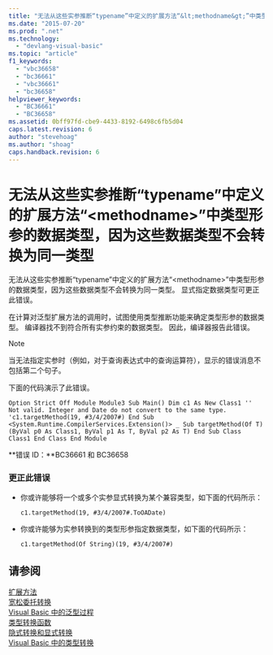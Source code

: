 ```yaml
---
title: "无法从这些实参推断“typename”中定义的扩展方法“&lt;methodname&gt;”中类型形参的数据类型，因为这些数据类型不会转换为同一类型 | Microsoft Docs"
ms.date: "2015-07-20"
ms.prod: ".net"
ms.technology: 
  - "devlang-visual-basic"
ms.topic: "article"
f1_keywords: 
  - "vbc36658"
  - "bc36661"
  - "vbc36661"
  - "bc36658"
helpviewer_keywords: 
  - "BC36661"
  - "BC36658"
ms.assetid: 0bff97fd-cbe9-4433-8192-6498c6fb5d04
caps.latest.revision: 6
author: "stevehoag"
ms.author: "shoag"
caps.handback.revision: 6
---
```

# 无法从这些实参推断“typename”中定义的扩展方法“&lt;methodname&gt;”中类型形参的数据类型，因为这些数据类型不会转换为同一类型
无法从这些实参推断“typename”中定义的扩展方法“\<methodname\>”中类型形参的数据类型，因为这些数据类型不会转换为同一类型。 显式指定数据类型可更正此错误。  
  
 在计算对泛型扩展方法的调用时，试图使用类型推断功能来确定类型形参的数据类型。 编译器找不到符合所有实参约束的数据类型。 因此，编译器报告此错误。  
  
> [!NOTE]
>  当无法指定实参时（例如，对于查询表达式中的查询运算符），显示的错误消息不包括第二个句子。  
  
 下面的代码演示了此错误。  
  
```vb#  
Option Strict Off Module Module3 Sub Main() Dim c1 As New Class1 '' Not valid. Integer and Date do not convert to the same type. 'c1.targetMethod(19, #3/4/2007#) End Sub <System.Runtime.CompilerServices.Extension()> _ Sub targetMethod(Of T)(ByVal p0 As Class1, ByVal p1 As T, ByVal p2 As T) End Sub Class Class1 End Class End Module  
```  
  
 **错误 ID：**BC36661 和 BC36658  
  
### 更正此错误  
  
-   你或许能够将一个或多个实参显式转换为某个兼容类型，如下面的代码所示：  
  
    ```  
    c1.targetMethod(19, #3/4/2007#.ToOADate)  
    ```  
  
-   你或许能够为实参转换到的类型形参指定数据类型，如下面的代码所示：  
  
    ```  
    c1.targetMethod(Of String)(19, #3/4/2007#)  
    ```  
  
## 请参阅  
 [扩展方法](../../visual-basic/programming-guide/language-features/procedures/extension-methods.md)   
 [宽松委托转换](../../visual-basic/programming-guide/language-features/delegates/relaxed-delegate-conversion.md)   
 [Visual Basic 中的泛型过程](../../visual-basic/programming-guide/language-features/data-types/generic-procedures.md)   
 [类型转换函数](../../visual-basic/language-reference/functions/type-conversion-functions.md)   
 [隐式转换和显式转换](../../visual-basic/programming-guide/language-features/data-types/implicit-and-explicit-conversions.md)   
 [Visual Basic 中的类型转换](../../visual-basic/programming-guide/language-features/data-types/type-conversions.md)
